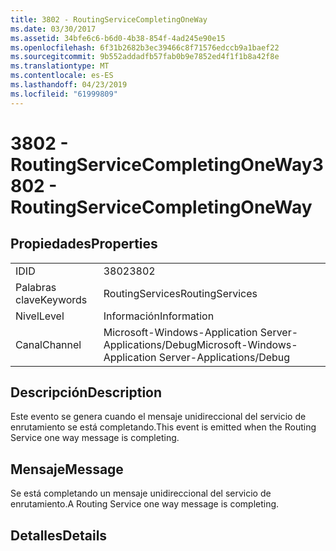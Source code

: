 ```yaml
---
title: 3802 - RoutingServiceCompletingOneWay
ms.date: 03/30/2017
ms.assetid: 34bfe6c6-b6d0-4b38-854f-4ad245e90e15
ms.openlocfilehash: 6f31b2682b3ec39466c8f71576edccb9a1baef22
ms.sourcegitcommit: 9b552addadfb57fab0b9e7852ed4f1f1b8a42f8e
ms.translationtype: MT
ms.contentlocale: es-ES
ms.lasthandoff: 04/23/2019
ms.locfileid: "61999809"
---
```

# <a name="3802---routingservicecompletingoneway"></a><span data-ttu-id="e3c22-102">3802 - RoutingServiceCompletingOneWay</span><span class="sxs-lookup"><span data-stu-id="e3c22-102">3802 - RoutingServiceCompletingOneWay</span></span>
## <a name="properties"></a><span data-ttu-id="e3c22-103">Propiedades</span><span class="sxs-lookup"><span data-stu-id="e3c22-103">Properties</span></span>  
  
|||  
|-|-|  
|<span data-ttu-id="e3c22-104">ID</span><span class="sxs-lookup"><span data-stu-id="e3c22-104">ID</span></span>|<span data-ttu-id="e3c22-105">3802</span><span class="sxs-lookup"><span data-stu-id="e3c22-105">3802</span></span>|  
|<span data-ttu-id="e3c22-106">Palabras clave</span><span class="sxs-lookup"><span data-stu-id="e3c22-106">Keywords</span></span>|<span data-ttu-id="e3c22-107">RoutingServices</span><span class="sxs-lookup"><span data-stu-id="e3c22-107">RoutingServices</span></span>|  
|<span data-ttu-id="e3c22-108">Nivel</span><span class="sxs-lookup"><span data-stu-id="e3c22-108">Level</span></span>|<span data-ttu-id="e3c22-109">Información</span><span class="sxs-lookup"><span data-stu-id="e3c22-109">Information</span></span>|  
|<span data-ttu-id="e3c22-110">Canal</span><span class="sxs-lookup"><span data-stu-id="e3c22-110">Channel</span></span>|<span data-ttu-id="e3c22-111">Microsoft-Windows-Application Server-Applications/Debug</span><span class="sxs-lookup"><span data-stu-id="e3c22-111">Microsoft-Windows-Application Server-Applications/Debug</span></span>|  
  
## <a name="description"></a><span data-ttu-id="e3c22-112">Descripción</span><span class="sxs-lookup"><span data-stu-id="e3c22-112">Description</span></span>  
 <span data-ttu-id="e3c22-113">Este evento se genera cuando el mensaje unidireccional del servicio de enrutamiento se está completando.</span><span class="sxs-lookup"><span data-stu-id="e3c22-113">This event is emitted when the Routing Service one way message is completing.</span></span>  
  
## <a name="message"></a><span data-ttu-id="e3c22-114">Mensaje</span><span class="sxs-lookup"><span data-stu-id="e3c22-114">Message</span></span>  
 <span data-ttu-id="e3c22-115">Se está completando un mensaje unidireccional del servicio de enrutamiento.</span><span class="sxs-lookup"><span data-stu-id="e3c22-115">A Routing Service one way message is completing.</span></span>  
  
## <a name="details"></a><span data-ttu-id="e3c22-116">Detalles</span><span class="sxs-lookup"><span data-stu-id="e3c22-116">Details</span></span>
